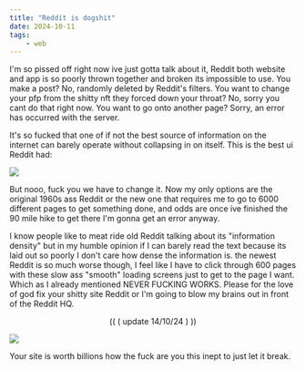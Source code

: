 ```yaml
---
title: "Reddit is dogshit"
date: 2024-10-11
tags:
    - web
---
```


I'm so pissed off right now ive just gotta talk about it, Reddit both website and app is so poorly thrown together and broken its impossible to use. You make a post? No, randomly deleted by Reddit's filters. You want to change your pfp from the shitty nft they forced down your throat? No, sorry you cant do that right now. You want to go onto another page? Sorry, an error has occurred with the server.

It's so fucked that one of if not the best source of information on the internet can barely operate without collapsing in on itself. This is the best ui Reddit had:

![](https://I.imgur.com/fCLle5W.png)

But nooo, fuck you we have to change it. Now my only options are the original 1960s ass Reddit or the new one that requires me to go to 6000 different pages to get something done, and odds are once ive finished the 90 mile hike to get there I'm gonna get an error anyway.

I know people like to meat ride old Reddit talking about its "information density" but in my humble opinion if I can barely read the text because its laid out so poorly I don't care how dense the information is. the newest Reddit is so much worse though, I feel like I have to click through 600 pages with these slow ass "smooth" loading screens just to get to the page I want. Which as I already mentioned NEVER FUCKING WORKS. Please for the love of god fix your shitty site Reddit or I'm going to blow my brains out in front of the Reddit HQ.

<p style="text-align:center;">(( ( update 14/10/24 ) ))</p>

![](https://I.imgur.com/maYD2po.png)

Your site is worth billions how the fuck are you this inept to just let it break.